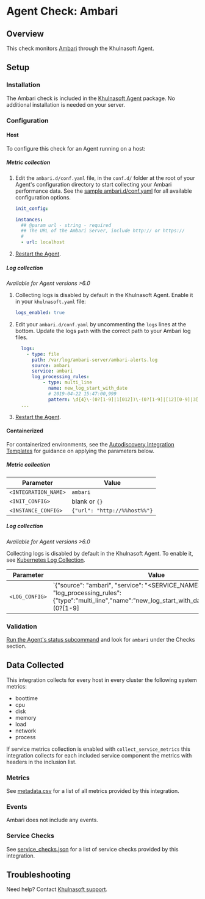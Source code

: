 # Agent Check: Ambari

## Overview

This check monitors [Ambari][1] through the Khulnasoft Agent.

## Setup

### Installation

The Ambari check is included in the [Khulnasoft Agent][2] package. No additional installation is needed on your server.

### Configuration

<!-- xxx tabs xxx -->
<!-- xxx tab "Host" xxx -->

#### Host

To configure this check for an Agent running on a host:

##### Metric collection

1. Edit the `ambari.d/conf.yaml` file, in the `conf.d/` folder at the root of your Agent's configuration directory to start collecting your Ambari performance data. See the [sample ambari.d/conf.yaml][3] for all available configuration options.

   ```yaml
   init_config:

   instances:
     ## @param url - string - required
     ## The URL of the Ambari Server, include http:// or https://
     #
     - url: localhost
   ```

2. [Restart the Agent][4].

##### Log collection

_Available for Agent versions >6.0_

1. Collecting logs is disabled by default in the Khulnasoft Agent. Enable it in your `khulnasoft.yaml` file:

    ```yaml
    logs_enabled: true
    ```

2. Edit your `ambari.d/conf.yaml` by uncommenting the `logs` lines at the bottom. Update the logs `path` with the correct path to your Ambari log files.

    ```yaml
      logs:
        - type: file
          path: /var/log/ambari-server/ambari-alerts.log
          source: ambari
          service: ambari
          log_processing_rules:
              - type: multi_line
                name: new_log_start_with_date
                # 2019-04-22 15:47:00,999
                pattern: \d{4}\-(0?[1-9]|1[012])\-(0?[1-9]|[12][0-9]|3[01])
      ...
    ```

3. [Restart the Agent][4].

<!-- xxz tab xxx -->
<!-- xxx tab "Containerized" xxx -->

#### Containerized

For containerized environments, see the [Autodiscovery Integration Templates][5] for guidance on applying the parameters below.

##### Metric collection

| Parameter            | Value                        |
| -------------------- | ---------------------------- |
| `<INTEGRATION_NAME>` | `ambari`                     |
| `<INIT_CONFIG>`      | blank or `{}`                |
| `<INSTANCE_CONFIG>`  | `{"url": "http://%%host%%"}` |

##### Log collection

_Available for Agent versions >6.0_

Collecting logs is disabled by default in the Khulnasoft Agent. To enable it, see [Kubernetes Log Collection][6].

| Parameter      | Value                                                                                                                                                                                             |
| -------------- | ------------------------------------------------------------------------------------------------------------------------------------------------------------------------------------------------- |
| `<LOG_CONFIG>` | `{"source": "ambari", "service": "<SERVICE_NAME>", "log_processing_rules":{"type":"multi_line","name":"new_log_start_with_date","pattern":"\d{4}\-(0?[1-9]|1[012])\-(0?[1-9]|[12][0-9]|3[01])"}}` |

<!-- xxz tab xxx -->
<!-- xxz tabs xxx -->

### Validation

[Run the Agent's status subcommand][7] and look for `ambari` under the Checks section.

## Data Collected

This integration collects for every host in every cluster the following system metrics:

- boottime
- cpu
- disk
- memory
- load
- network
- process

If service metrics collection is enabled with `collect_service_metrics` this integration collects for each included service component the metrics with headers in the inclusion list.

### Metrics

See [metadata.csv][8] for a list of all metrics provided by this integration.

### Events

Ambari does not include any events.

### Service Checks

See [service_checks.json][9] for a list of service checks provided by this integration.

## Troubleshooting

Need help? Contact [Khulnasoft support][10].


[1]: https://ambari.apache.org
[2]: https://app.khulnasoft.com/account/settings/agent/latest
[3]: https://github.com/KhulnaSoft/integrations-core/blob/master/ambari/khulnasoft_checks/ambari/data/conf.yaml.example
[4]: https://docs.khulnasoft.com/agent/guide/agent-commands/#start-stop-and-restart-the-agent
[5]: https://docs.khulnasoft.com/agent/kubernetes/integrations/
[6]: https://docs.khulnasoft.com/agent/kubernetes/log/
[7]: https://docs.khulnasoft.com/agent/guide/agent-commands/#agent-status-and-information
[8]: https://github.com/KhulnaSoft/integrations-core/blob/master/ambari/metadata.csv
[9]: https://github.com/KhulnaSoft/integrations-core/blob/master/ambari/assets/service_checks.json
[10]: https://docs.khulnasoft.com/help/
